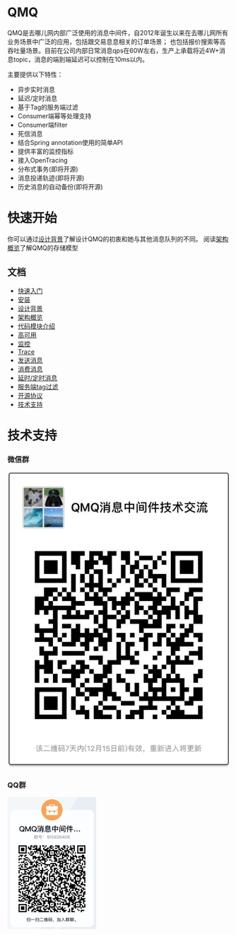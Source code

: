 # QMQ

QMQ是去哪儿网内部广泛使用的消息中间件，自2012年诞生以来在去哪儿网所有业务场景中广泛的应用，包括跟交易息息相关的订单场景；
也包括报价搜索等高吞吐量场景。目前在公司内部日常消息qps在60W左右，生产上承载将近4W+消息topic，消息的端到端延迟可以控制在10ms以内。

主要提供以下特性：
* 异步实时消息
* 延迟/定时消息
* 基于Tag的服务端过滤
* Consumer端幂等处理支持
* Consumer端filter
* 死信消息
* 结合Spring annotation使用的简单API
* 提供丰富的监控指标
* 接入OpenTracing
* 分布式事务(即将开源)
* 消息投递轨迹(即将开源)
* 历史消息的自动备份(即将开源)

# 快速开始
你可以通过[设计背景](docs/cn/design.md)了解设计QMQ的初衷和她与其他消息队列的不同。
阅读[架构概览](docs/cn/arch.md)了解QMQ的存储模型

## 文档
* [快速入门](docs/cn/quickstart.md)
* [安装](docs/cn/install.md)
* [设计背景](docs/cn/design.md)
* [架构概览](docs/cn/arch.md)
* [代码模块介绍](docs/cn/code.md)
* [高可用](docs/cn/ha.md)
* [监控](docs/cn/monitor.md)
* [Trace](docs/cn/trace.md)
* [发送消息](docs/cn/producer.md)
* [消费消息](docs/cn/consumer.md)
* [延时/定时消息](docs/cn/delay.md)
* [服务端tag过滤](docs/cn/tag.md)
* [开源协议](docs/cn/opensource.md)
* [技术支持](docs/cn/support.md)

# 技术支持

### 微信群
![weixin](docs/images/support2.jpg)

### QQ群
![QQ](docs/images/support1.png)